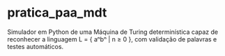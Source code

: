 # pratica_paa_mdt
Simulador em Python de uma Máquina de Turing determinística capaz de reconhecer a linguagem L = { aⁿbⁿ | n ≥ 0 }, com validação de palavras e testes automáticos.
